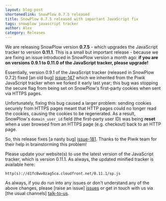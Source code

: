 ```yaml
---
layout: blog-post
shortenedlink: SnowPlow 0.7.5 released
title: SnowPlow 0.7.5 released with important JavaScript fix
tags: snowplow javascript tracker
author: Alex
category: Releases
---
```


We are releasing SnowPlow version **0.7.5** - which upgrades the JavaScript tracker to version **0.11.1**. This is a small but important release - because we are fixing an issue introduced in SnowPlow version a month ago: **if you are on versions 0.9.1 to 0.11.0 of the JavaScript tracker, please upgrade!**

Essentially, version 0.9.1 of the JavaScript tracker (released in SnowPlow 0.7.2) fixed [an old bug] [issue-147] which we inherited from the Piwik JavaScript tracker when we forked it early last year; this bug was stopping the secure flag from being set on SnowPlow's first-party cookies when sent via HTTPS pages.

Unfortunately, fixing this bug caused a larger problem: sending cookies securely from HTTPS pages meant that HTTP pages could no longer read the cookies, causing the cookies to be regenerated. As a result, SnowPlow's `domain_user_id` field (the first-party user ID) was being **reset** when a user browsed from an HTTPS page (e.g. checkout) back to an HTTP page.

So, this release fixes [a nasty bug] [issue-181]. Thanks to the Piwik team for their help in brainstorming this problem!

Please update your website(s) to use the latest version of the JavaScript tracker, which is version 0.11.1. As always, the updated minified tracker is available here:

    http(s)://d1fc8wv8zag5ca.cloudfront.net/0.11.1/sp.js

As always, if you do run into any issues or don't understand any of the above changes, please [raise an issue] [issues] or get in touch with us via [the usual channels] [talk-to-us].

[issue-147]: https://github.com/snowplow/snowplow/pull/147
[issue-181]: https://github.com/snowplow/snowplow/issues/181

[issues]: https://github.com/snowplow/snowplow/issues
[talk-to-us]: https://github.com/snowplow/snowplow/wiki/Talk-to-us
